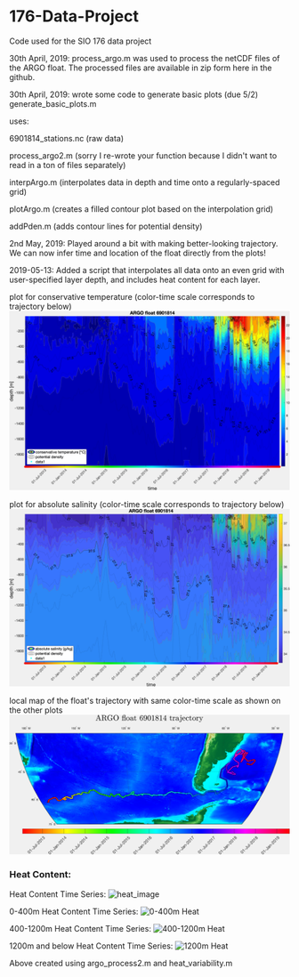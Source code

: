 # 176-Data-Project
Code used for the SIO 176 data project


30th April, 2019:
process_argo.m was used to process the netCDF files of the ARGO float. The processed files are available in zip form here in the github. 

30th April, 2019:
wrote some code to generate basic plots (due 5/2)
generate_basic_plots.m 

  uses:
  
  6901814_stations.nc (raw data)
  
  process_argo2.m (sorry I re-wrote your function because I didn't want to read in a ton of files separately)
  
  interpArgo.m (interpolates data in depth and time onto a regularly-spaced grid)
  
  plotArgo.m (creates a filled contour plot based on the interpolation grid)
  
  addPden.m (adds contour lines for potential density)
  
2nd May, 2019:
Played around a bit with making better-looking trajectory. We can now infer time and location of the float directly from the plots!

2019-05-13: Added a script that interpolates all data onto an even grid with user-specified layer depth, and includes heat content for each layer. 
  
plot for conservative temperature (color-time scale corresponds to trajectory below)
![conservative temperature plot](https://github.com/SawyerBrand/176-Data-Project/blob/master/temperature_t.png)

plot for absolute salinity (color-time scale corresponds to trajectory below)
![absolute salinity plot](https://github.com/SawyerBrand/176-Data-Project/blob/master/salinity_t.png)

local map of the float's trajectory with same color-time scale as shown on the other plots
![float trajectory](https://github.com/SawyerBrand/176-Data-Project/blob/master/trajectory.png)


### Heat Content:

Heat Content Time Series:
![heat_image](https://user-images.githubusercontent.com/40899724/57598616-bcd87000-7508-11e9-9b16-e77b14ee5074.png)

0-400m Heat Content Time Series:
![0-400m Heat](https://user-images.githubusercontent.com/40899724/57598598-b0541780-7508-11e9-94f1-a806dcb1fbcd.png)

400-1200m Heat Content Time Series:
![400-1200m Heat](https://user-images.githubusercontent.com/40899724/57598604-b5b16200-7508-11e9-81a8-94133bb4ac8c.png)

1200m and below Heat Content Time Series:
![1200m Heat](https://user-images.githubusercontent.com/40899724/57598609-b813bc00-7508-11e9-8730-aa81c3047b35.png)

Above created using argo_process2.m and heat_variability.m


